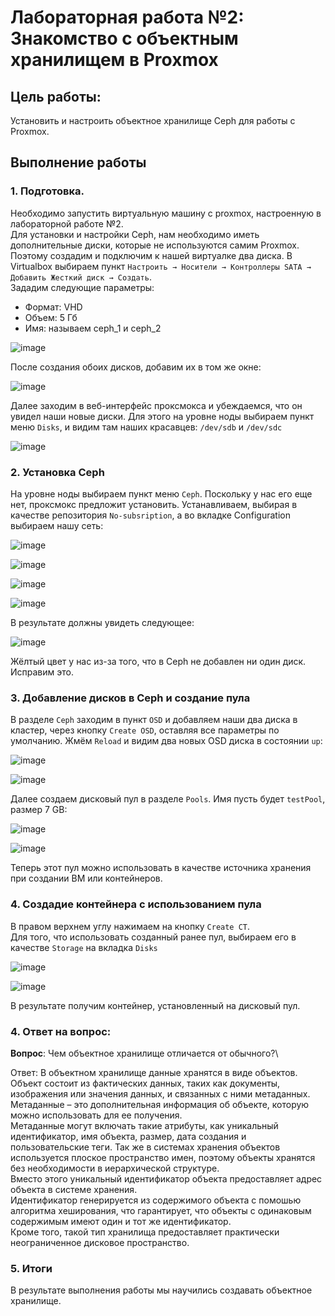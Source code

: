 # Лабораторная работа №2: Знакомство с объектным хранилищем в Proxmox

## Цель работы:
Установить и настроить объектное хранилище Ceph для работы с Proxmox.

## Выполнение работы

### 1. Подготовка.
Необходимо запустить виртуальную машину с proxmox, настроенную в лабораторной работе №2.\
Для установки и настройки Ceph, нам необходимо иметь дополнительные диски, которые не используются самим Proxmox.
Поэтому создадим и подключим к нашей виртуалке два диска. В Virtualbox выбираем пункт `Настроить → Носители → Контроллеры SATA → Добавить Жесткий диск → Создать`.\
Зададим следующие параметры:
- Формат: VHD
- Объем: 5 Гб
- Имя: называем ceph_1 и ceph_2

![image](img/Screenshot_1.png)

После создания обоих дисков, добавим их в том же окне:

![image](img/Screenshot_2.png)

Далее заходим в веб-интерфейс проксмокса и убеждаемся, что он увидел наши новые диски. Для этого на уровне ноды выбираем пункт меню `Disks`, и видим там наших красавцев: `/dev/sdb` и `/dev/sdc`

![image](img/Screenshot_3.png)

### 2. Установка Ceph
На уровне ноды выбираем пункт меню `Ceph`. Поскольку у нас его еще нет, проксмокс предложит установить.
Устанавливаем, выбирая в качестве репозитория `No-subsription`, а во вкладке Configuration выбираем нашу сеть:

![image](img/Screenshot_4.png)

![image](img/Screenshot_5.png)

![image](img/Screenshot_6.png)

![image](img/Screenshot_7.png)

В результате должны увидеть следующее: 

![image](img/Screenshot_8.png)

Жёлтый цвет у нас из-за того, что в Ceph не добавлен ни один диск. Исправим это.

### 3. Добавление дисков в Ceph и создание пула
В разделе `Ceph` заходим в пункт `OSD` и добавляем наши два диска в кластер, через кнопку `Create OSD`, оставляя все параметры по умолчанию. Жмём `Reload` и видим два новых OSD диска в состоянии `up`: 

![image](img/Screenshot_9.png)

![image](img/Screenshot_10.png)

Далее создаем дисковый пул в разделе `Pools`. Имя пусть будет `testPool`, размер 7 GB:

![image](img/Screenshot_11.png)

![image](img/Screenshot_12.png)
 
Теперь этот пул можно использовать в качестве источника хранения при создании ВМ или контейнеров.

### 4. Создадие контейнера с использованием пула

В правом верхнем углу нажимаем на кнопку `Create CT`.\
Для того, что использовать созданный ранее пул, выбираем его в качестве `Storage` на вкладка `Disks`

![image](img/Screenshot_14.png)

![image](img/Screenshot_13.png)

В результате получим контейнер, установленный на дисковый пул.

### 4. Ответ на вопрос:
**Вопрос**: Чем объектное хранилище отличается от обычного?\

Ответ: В объектном хранилище данные хранятся в виде объектов. Объект состоит из фактических данных, таких как документы, изображения или значения данных, и связанных с ними метаданных.\
Метаданные – это дополнительная информация об объекте, которую можно использовать для ее получения.\
Метаданные могут включать такие атрибуты, как уникальный идентификатор, имя объекта, размер, дата создания и пользовательские теги.
Так же в системах хранения объектов  используется плоское пространство имен, поэтому объекты хранятся без необходимости в иерархической структуре.\
Вместо этого уникальный идентификатор объекта предоставляет адрес объекта в системе хранения.\
Идентификатор генерируется из содержимого объекта с помошью алгоритма хеширования, что гарантирует, что объекты с одинаковым содержимым имеют один и тот же идентификатор.\
Кроме того, такой тип хранилища предоставляет практически неограниченное дисковое пространство.


### 5. Итоги
В результате выполнения работы мы научились создавать объектное хранилище.
